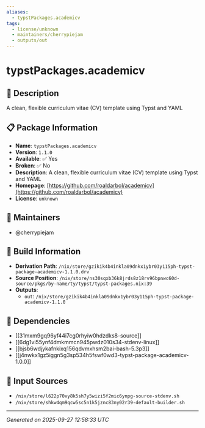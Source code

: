 ```yaml
---
aliases:
  - typstPackages.academicv
tags:
  - license/unknown
  - maintainers/cherrypiejam
  - outputs/out
---
```


# typstPackages.academicv

## 📝 Description

A clean, flexible curriculum vitae (CV) template using Typst and YAML

## 📋 Package Information

- **Name**: `typstPackages.academicv`
- **Version**: `1.1.0`
- **Available**: ✅ Yes
- **Broken**: ✅ No
- **Description**: A clean, flexible curriculum vitae (CV) template using Typst and YAML
- **Homepage**: [https://github.com/roaldarbol/academicv](https://github.com/roaldarbol/academicv)
- **License**: `unknown`
## 👥 Maintainers

- @cherrypiejam


## 🔧 Build Information

- **Derivation Path**: `/nix/store/gzikik4b4inkla09dnkx1ybr03y115ph-typst-package-academicv-1.1.0.drv`
- **Source Position**: `/nix/store/ns30sqxb36k8jrds8z18rv96bpnwc60d-source/pkgs/by-name/ty/typst/typst-packages.nix:39`
- **Outputs**:
  - `out`:  `/nix/store/gzikik4b4inkla09dnkx1ybr03y115ph-typst-package-academicv-1.1.0`

## 🔗 Dependencies

- [[31mxm9gq96yf44i7cg0rhyiw0hdzdks8-source]]
- [[6dg1vi55ynf4dmkmmcn945pwdz010s34-stdenv-linux]]
- [[bjsb6wdjykafnkixq156qdvmxhsm2bai-bash-5.3p3]]
- [[j4nwkx1gz5iggn5g3sp534h5fswf0wd3-typst-package-academicv-1.0.0]]

## 📁 Input Sources

- `/nix/store/l622p70vy8k5sh7y5wizi5f2mic6ynpg-source-stdenv.sh`
- `/nix/store/shkw4qm9qcw5sc5n1k5jznc83ny02r39-default-builder.sh`

---
*Generated on 2025-09-27 12:58:33 UTC*
